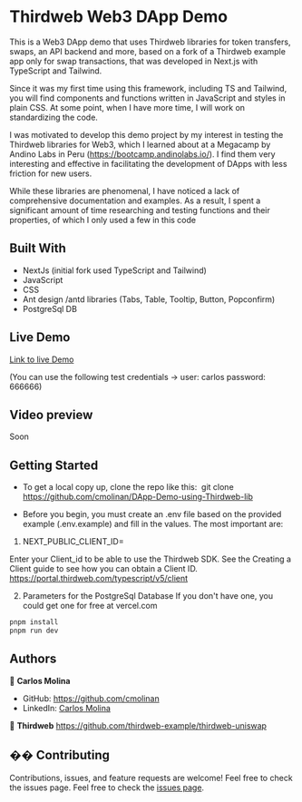 # Thirdweb Web3 DApp Demo
This is a Web3 DApp demo that uses Thirdweb libraries for token transfers, swaps, an API backend and more, based on a fork of a Thirdweb example app only for swap transactions, that was developed in Next.js with TypeScript and Tailwind. 

Since it was my first time using this framework, including TS and Tailwind, you will find components and functions written in JavaScript and styles in plain CSS. At some point, when I have more time, I will work on standardizing the code.

I was motivated to develop this demo project by my interest in testing the Thirdweb libraries for Web3, which I learned about at a Megacamp by Andino Labs in Peru (https://bootcamp.andinolabs.io/). I find them very interesting and effective in facilitating the development of DApps with less friction for new users.

While these libraries are phenomenal, I have noticed a lack of comprehensive documentation and examples. As a result, I spent a significant amount of time researching and testing functions and their properties, of which I only used a few in this code

## Built With
- NextJs (initial fork used TypeScript and Tailwind)
- JavaScript
- CSS
- Ant design /antd libraries (Tabs, Table, Tooltip, Button, Popconfirm)
- PostgreSql DB

## Live Demo
[Link to live Demo](https://dapp-demo-using-thirdweb-lib.vercel.app/)

(You can use the following test credentials -> user: carlos
password: 666666)

## Video preview
Soon

## Getting Started
- To get a local copy up, clone the repo like this: 
​
  git clone https://github.com/cmolinan/DApp-Demo-using-Thirdweb-lib

  

- Before you begin, you must create an .env file based on the provided example (.env.example) and fill in the values. The most important are:

1) NEXT_PUBLIC_CLIENT_ID=

Enter your Client_id to be able to use the Thirdweb SDK.
See the Creating a Client guide to see how you can obtain a Client ID. https://portal.thirdweb.com/typescript/v5/client

2) Parameters for the PostgreSql Database
If you don't have one, you could get one for free at vercel.com


```bash
pnpm install
pnpm run dev
```


## Authors
👤 **Carlos Molina**
- GitHub: https://github.com/cmolinan
- LinkedIn: [Carlos Molina](https://www.linkedin.com/in/carlosmolinan/)

👤 **Thirdweb**
https://github.com/thirdweb-example/thirdweb-uniswap


## �� Contributing
Contributions, issues, and feature requests are welcome!
Feel free to check the issues page.
Feel free to check the [issues page](../../issues/).
